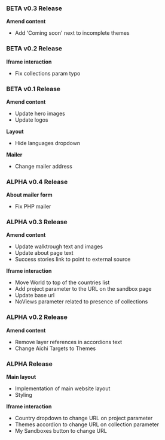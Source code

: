 ### BETA v0.3 Release

**Amend content**

* Add 'Coming soon' next to incomplete themes

### BETA v0.2 Release

**Iframe interaction**

* Fix collections param typo

### BETA v0.1 Release

**Amend content**

* Update hero images
* Update logos

**Layout**

* Hide languages dropdown

**Mailer**

* Change mailer address

### ALPHA v0.4 Release

**About mailer form**

* Fix PHP mailer

### ALPHA v0.3 Release

**Amend content**

* Update walktrough text and images
* Update about page text
* Success stories link to point to external source

**Iframe interaction**

* Move World to top of the countries list
* Add project parameter to the URL on the sandbox page
* Update base url
* NoViews parameter related to presence of collections

### ALPHA v0.2 Release

**Amend content**

* Remove layer references in accordions text
* Change Aichi Targets to Themes

### ALPHA Release

**Main layout**

* Implementation of main website layout
* Styling

**Iframe interaction**

* Country dropdown to change URL on project parameter
* Themes accordion to change URL on collection parameter
* My Sandboxes button to change URL
